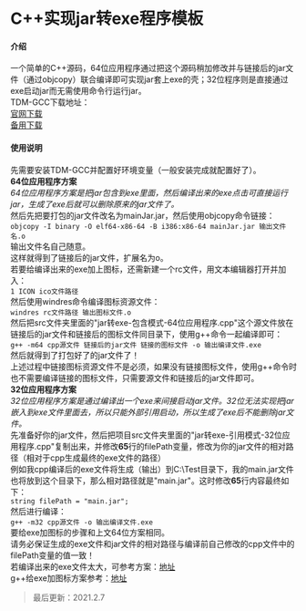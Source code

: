 # C++实现jar转exe程序模板

#### 介绍
一个简单的C++源码，64位应用程序通过把这个源码稍加修改并与链接后的jar文件（通过objcopy）联合编译即可实现jar套上exe的壳；32位程序则是直接通过exe启动jar而无需使用命令行运行jar。<br>
TDM-GCC下载地址：<br>
[官网下载](https://jmeubank.github.io/tdm-gcc/)<br>
[备用下载](https://swsk33.lanzoux.com/b0bqvyq4d)<br>

#### 使用说明
先需要安装TDM-GCC并配置好环境变量（一般安装完成就配置好了）。<br>
**64位应用程序方案**<br>
*64位应用程序方案是把jar包含到exe里面，然后编译出来的exe点击可直接运行jar，生成了exe后就可以删除原来的jar文件了。*<br>
然后先把要打包的jar文件改名为mainJar.jar，然后使用objcopy命令链接：<br>
```objcopy -I binary -O elf64-x86-64 -B i386:x86-64 mainJar.jar 输出文件名.o```<br>
输出文件名自己随意。<br>
这样就得到了链接后的jar文件，扩展名为o。<br>
若要给编译出来的exe加上图标，还需新建一个rc文件，用文本编辑器打开并加入：<br>
```1 ICON ico文件路径```<br>
然后使用windres命令编译图标资源文件：<br>
```windres rc文件路径 输出图标文件.o```<br>
然后把src文件夹里面的"jar转exe-包含模式-64位应用程序.cpp"这个源文件放在链接后的jar文件和链接后的图标文件同目录下，使用g++命令一起编译即可：<br>
```g++ -m64 cpp源文件 链接后的jar文件 链接的图标文件 -o 输出编译文件.exe```<br>
然后就得到了打包好了的jar文件了！<br>
上述过程中链接图标资源文件不是必须，如果没有链接图标文件，使用g++命令时也不需要编译链接的图标文件，只需要源文件和链接后的jar文件即可。<br>
**32位应用程序方案**<br>
*32位应用程序方案是通过编译出一个exe来间接启动jar文件。32位无法实现把jar嵌入到exe文件里面去，所以只能外部引用启动，所以生成了exe后不能删除jar文件。*<br>
先准备好你的jar文件，然后把项目src文件夹里面的"jar转exe-引用模式-32位应用程序.cpp"复制出来，并修改**65**行的filePath变量，修改为你的jar文件的相对路径（相对于cpp生成最终的exe文件的路径）<br>
例如我cpp编译后的exe文件将生成（输出）到C:\Test目录下，我的main.jar文件也将放到这个目录下，那么相对路径就是"main.jar"。这时修改**65**行内容最终如下：<br>
```string filePath = "main.jar";```<br>
然后进行编译：<br>
```g++ -m32 cpp源文件 -o 输出编译文件.exe```<br>
要给exe加图标的步骤和上文64位方案相同。<br>
请务必保证生成的exe文件和jar文件的相对路径与编译前自己修改的cpp文件中的filePath变量的值一致！<br>
若编译出来的exe文件太大，可参考方案：[地址](https://blog.csdn.net/yanhanhui1/article/details/109631544)<br>
g++给exe加图标方案参考：[地址](https://blog.csdn.net/yanhanhui1/article/details/110238429)<br>
>最后更新：2021.2.7